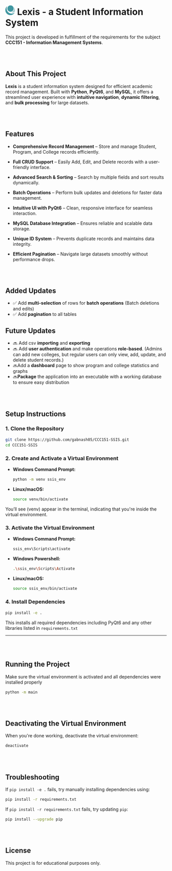 <h1>
  <img src="assets/LogoIcon.png" width="30" alt="Project Logo">
  Lexis - a Student Information System
</h1>

This project is developed in fulfillment of the requirements for the subject **CCC151 - Information Management Systems**.

<br></br>

## About This Project

**Lexis** is a student information system designed for efficient academic record management. Built with **Python**, **PyQt6**, and **MySQL**, it offers a streamlined user experience with **intuitive navigation**, **dynamic filtering**, and **bulk processing** for large datasets.

<br></br>

## **Features**
- **Comprehensive Record Management** – Store and manage Student, Program, and College records efficiently.

- **Full CRUD Support** – Easily Add, Edit, and Delete records with a user-friendly interface.

- **Advanced Search & Sorting** – Search by multiple fields and sort results dynamically.

- **Batch Operations** – Perform bulk updates and deletions for faster data management.

- **Intuitive UI with PyQt6** – Clean, responsive interface for seamless interaction.

- **MySQL Database Integration** – Ensures reliable and scalable data storage.

- **Unique ID System** – Prevents duplicate records and maintains data integrity.

- **Efficient Pagination** – Navigate large datasets smoothly without performance drops.

<br></br>

## **Added Updates**
- ✅ Add **multi-selection** of rows for **batch operations** (Batch deletions and edits)
- ✅ Add **pagination** to all tables 

## **Future Updates**
- 🔜 Add csv **importing** and **exporting**
- 🔜 Add **user authentication** and make operations **role-based**. (Admins can add new colleges, but regular users can only view, add, update, and delete student records.)
- 🔜Add a **dashboard** page to show program and college statistics and graphs
- 🔜**Package** the application into an executable with a working database to ensure easy distribution

<br></br>

## **Setup Instructions**

### **1. Clone the Repository**

```sh
git clone https://github.com/gabnash05/CCC151-SSIS.git
cd CCC151-SSIS
```
### **2. Create and Activate a Virtual Environment**
- **Windows Command Prompt:**
  ```sh
  python -m venv ssis_env
  ```
- **Linux/macOS:**
  ```sh
  source venv/bin/activate
  ```
You’ll see (venv) appear in the terminal, indicating that you're inside the virtual environment.

### **3. Activate the Virtual Environment**

- **Windows Command Prompt:**
  ```sh
  ssis_env\Scripts\activate
  ```

- **Windows Powershell:**
  ```sh
  .\ssis_env\Scripts\Activate
  ```

- **Linux/macOS:**
  ```sh
  source ssis_env/bin/activate
  ```

### **4. Install Dependencies**

```sh
pip install -e .
```
This installs all required dependencies including PyQt6 and any other libraries listed in `requirements.txt`
___

<br></br>

## **Running the Project**

Make sure the virtual environment is activated and all dependencies were installed properly
```sh
python -m main
```
<br></br>

## **Deactivating the Virtual Environment**

When you're done working, deactivate the virtual environment:
```sh
deactivate
```

<br></br>

## **Troubleshooting**

If `pip install -e .` fails, try manually installing dependencies using:
```sh
pip install -r requirements.txt
```

If `pip install -r requirements.txt` fails, try updating `pip`:
```sh
pip install --upgrade pip
```

<br></br>

## **License**
This project is for educational purposes only.